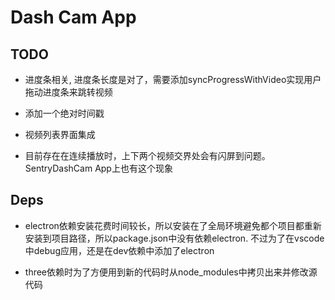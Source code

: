 #  Dash Cam App

## TODO

* 进度条相关, 进度条长度是对了，需要添加syncProgressWithVideo实现用户拖动进度条来跳转视频

* 添加一个绝对时间戳

* 视频列表界面集成

* 目前存在在连续播放时，上下两个视频交界处会有闪屏到问题。 SentryDashCam App上也有这个现象



## Deps

* electron依赖安装花费时间较长，所以安装在了全局环境避免都个项目都重新安装到项目路径，所以package.json中没有依赖electron. 不过为了在vscode中debug应用，还是在dev依赖中添加了electron

* three依赖时为了方便用到新的代码时从node_modules中拷贝出来并修改源代码



